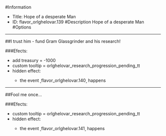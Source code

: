 #Information
 - Title: Hope of a desperate Man
 - ID: flavor_orlghelovar.139
#Description
Hope of a desperate Man
#Options

___
##I trust him - fund Gram Glassgrinder and his research!

###Efects:<ul><li>add treasury = -1000</li><li>custom tooltip = orlghelovar_research_progression_pending_tt</li><li>hidden effect:</li><ul><li>the event ˻flavor_orlghelovar.140˼ happens</li></ul></ul>

___
##Fool me once...

###Efects:<ul><li>custom tooltip = orlghelovar_research_progression_pending_tt</li><li>hidden effect:</li><ul><li>the event ˻flavor_orlghelovar.141˼ happens</li></ul></ul>

